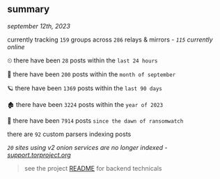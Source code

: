 
## summary
_september 12th, 2023_

currently tracking `159` groups across `286` relays & mirrors - _`115` currently online_

⏲ there have been `28` posts within the `last 24 hours`

🦈 there have been `200` posts within the `month of september`

🪐 there have been `1369` posts within the `last 90 days`

🏚 there have been `3224` posts within the `year of 2023`

🦕 there have been `7914` posts `since the dawn of ransomwatch`

there are `92` custom parsers indexing posts

_`20` sites using v2 onion services are no longer indexed - [support.torproject.org](https://support.torproject.org/onionservices/v2-deprecation/)_

> see the project [README](https://github.com/joshhighet/ransomwatch#ransomwatch--) for backend technicals
